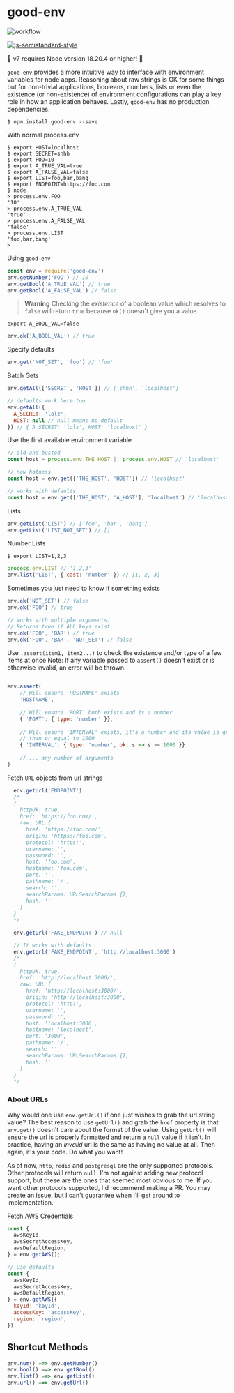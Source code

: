 
# good-env

![workflow](https://github.com/recursivefunk/good-env/actions/workflows/ci.yml/badge.svg)

[![js-semistandard-style](https://raw.githubusercontent.com/standard/semistandard/master/badge.svg)](https://github.com/standard/semistandard)

🚨 v7 requires Node version 18.20.4 or higher! 🚨

`good-env` provides a more intuitive way to interface with environment variables for node apps. Reasoning
about raw strings is OK for some things but for non-trivial applications, booleans, numbers, lists or even
the existence (or non-existence) of environment configurations can play a key role in how an application behaves. Lastly, `good-env` has no production dependencies.

```
$ npm install good-env --save
```

With normal process.env

```
$ export HOST=localhost
$ export SECRET=shhh
$ export FOO=10
$ export A_TRUE_VAL=true
$ export A_FALSE_VAL=false
$ export LIST=foo,bar,bang
$ export ENDPOINT=https://foo.com
$ node
> process.env.FOO
'10'
> process.env.A_TRUE_VAL
'true'
> process.env.A_FALSE_VAL
'false'
> process.env.LIST
'foo,bar,bang'
>
```

Using `good-env`

```javascript
const env = require('good-env')
env.getNumber('FOO') // 10
env.getBool('A_TRUE_VAL') // true
env.getBool('A_FALSE_VAL') // false
```

> **Warning**
> Checking the _existence_ of a boolean value which resolves to `false` will return `true` because `ok()` doesn't give you a value.

```
export A_BOOL_VAL=false
```
```javascript
env.ok('A_BOOL_VAL') // true
```

Specify defaults

```javascript
env.get('NOT_SET', 'foo') // 'foo'
```

Batch Gets

```javascript
env.getAll(['SECRET', 'HOST']) // ['shhh', 'localhost']

// defaults work here too
env.getAll({
  A_SECRET: 'lolz', 
  HOST: null // null means no default
}) // { A_SECRET: 'lolz', HOST: 'localhost' }
```

Use the first available environment variable

```javascript
// old and busted
const host = process.env.THE_HOST || process.env.HOST // 'localhost'

// new hotness
const host = env.get(['THE_HOST', 'HOST']) // 'localhost'

// works with defaults
const host = env.get(['THE_HOST', 'A_HOST'], 'localhost') // 'localhost'
```

Lists

```javascript
env.getList('LIST') // ['foo', 'bar', 'bang']
env.getList('LIST_NOT_SET') // []
```

Number Lists

```
$ export LIST=1,2,3
```

```javascript
process.env.LIST // '1,2,3'
env.list('LIST', { cast: 'number' }) // [1, 2, 3]
```

Sometimes you just need to know if something exists

```javascript
env.ok('NOT_SET') // false
env.ok('FOO') // true

// works with multiple arguments.
// Returns true if ALL keys exist
env.ok('FOO', 'BAR') // true
env.ok('FOO', 'BAR', 'NOT_SET') // false
```

Use `.assert(item1, item2...)` to check the existence and/or type of a few items at once
Note: If any variable passed to `assert()` doesn't exist or is otherwise
invalid, an error will be thrown.

```javascript

env.assert(
    // Will ensure 'HOSTNAME' exists
    'HOSTNAME',
    
    // Will ensure 'PORT' both exists and is a number
    { 'PORT': { type: 'number' }},
    
    // Will ensure 'INTERVAL' exists, it's a number and its value is greater
    // than or equal to 1000
    { 'INTERVAL': { type: 'number', ok: s => s >= 1000 }}
    
    // ... any number of arguments
)
```

Fetch `URL` objects from url strings

```javascript
  env.getUrl('ENDPOINT')
  /*
  {
    httpOk: true,
    href: 'https://foo.com/',
    raw: URL {
      href: 'https://foo.com/',
      origin: 'https://foo.com',
      protocol: 'https:',
      username: '',
      password: '',
      host: 'foo.com',
      hostname: 'foo.com',
      port: '',
      pathname: '/',
      search: '',
      searchParams: URLSearchParams {},
      hash: ''
    }  
  }
  */

  env.getUrl('FAKE_ENDPOINT') // null

  // It works with defaults
  env.getUrl('FAKE_ENDPOINT', 'http://localhost:3000')
  /*
  {
    httpOk: true,
    href: 'http://localhost:3000/',
    raw: URL {
      href: 'http://localhost:3000/',
      origin: 'http://localhost:3000',
      protocol: 'http:',
      username: '',
      password: '',
      host: 'localhost:3000',
      hostname: 'localhost',
      port: '3000',
      pathname: '/',
      search: '',
      searchParams: URLSearchParams {},
      hash: ''
    }
  }
  */
```

### About URLs

Why would one use `env.getUrl()` if one just wishes to grab the url string value? The best reason to use `getUrl()` and grab the `href` property is that `env.get()` doesn't care about the format of the value. Using `getUrl()` will ensure the url is properly formatted and return a `null` value if it isn't. In practice, having an _invalid_ url is the same as having no value at all. Then again, it's your code. Do what you want!

As of now, `http`, `redis` and `postgresql` are the only supported protocols. Other protocols will return `null`. I'm not against adding new protocol support, but these are the ones that seemed most obvious to me. If you want other protocols supported, I'd recommend making a PR. You may create an issue, but I can't guarantee when I'll get around to implementation.

Fetch AWS Credentials

```javascript
const {
  awsKeyId,
  awsSecretAccessKey,
  awsDefaultRegion,
} = env.getAWS();

// Use defaults
const {
  awsKeyId,
  awsSecretAccessKey,
  awsDefaultRegion,
} = env.getAWS({
  keyId: 'keyId',
  accessKey: 'accessKey',
  region: 'region',
});
```

## Shortcut Methods

```javascript
env.num() ==> env.getNumber()
env.bool() ==> env.getBool()
env.list() ==> env.getList()
env.url() ==> env.getUrl()
```
